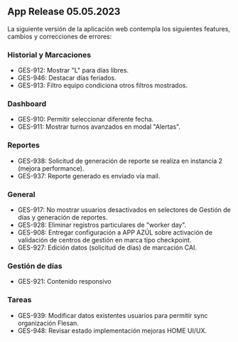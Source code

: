 ## App Release 05.05.2023

La siguiente versión de la aplicación web contempla los siguientes features, cambios y correcciones de errores:

### Historial y Marcaciones

- GES-912: Mostrar "L" para días libres.
- GES-946: Destacar días feriados.
- GES-913: Filtro equipo condiciona otros filtros mostrados.


### Dashboard

- GES-910: Permitir seleccionar diferente fecha.
- GES-911: Mostrar turnos avanzados en modal "Alertas".

### Reportes

- GES-938: Solicitud de generación de reporte se realiza en instancia 2 (mejora performance).
- GES-937: Reporte generado es enviado vía mail.

### General

- GES-917: No mostrar usuarios desactivados en selectores de Gestión de días y generación de reportes.
- GES-928: Eliminar registros particulares de "worker day".
- GES-908: Entregar configuración a APP AZÚL sobre activación de validación de centros de gestión en marca tipo checkpoint.
- GES-927: Edición datos (solicitud de días) de marcación CAI.

### Gestión de días

- GES-921: Contenido responsivo

### Tareas

- GES-939: Modificar datos existentes usuarios para permitir sync organización Flesan.
- GES-948: Revisar estado implementación mejoras HOME UI/UX.









